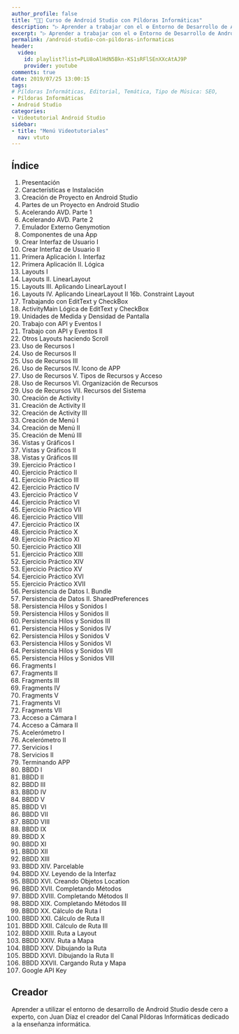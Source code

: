 ```yaml
---
author_profile: false
title: "👩‍🏫 Curso de Android Studio con Píldoras Informáticas"
description: "▷ Aprender a trabajar con el ⚙ Entorno de Desarrollo de Android Studio con 👨‍🏫 Juan Díaz el creador 📺 del Canal Píldoras Informáticas."
excerpt: "▷ Aprender a trabajar con el ⚙ Entorno de Desarrollo de Android Studio con 👨‍🏫 Juan Díaz el creador 📺 del Canal Píldoras Informáticas."
permalink: /android-studio-con-pildoras-informaticas
header:
  video:
    id: playlist?list=PLU8oAlHdN5Bkn-KS1sRFlSEnXXcAtAJ9P
    provider: youtube
comments: true
date: 2019/07/25 13:00:15
tags:
# Píldoras Informáticas, Editorial, Temática, Tipo de Música: SEO, 
- Píldoras Informáticas
- Android Studio
categories:
- Videotutorial Android Studio
sidebar:
- title: "Menú Videotutoriales"
  nav: vtuto
---
```


## Índice
1. Presentación
2. Características e Instalación
3. Creación de Proyecto en Android Studio
4. Partes de un Proyecto en Android Studio
5. Acelerando AVD. Parte 1
6. Acelerando AVD. Parte 2
7. Emulador Externo Genymotion
8. Componentes de una App
9. Crear Interfaz de Usuario I
10. Crear Interfaz de Usuario II
11. Primera Aplicación I. Interfaz
12. Primera Aplicación II. Lógica
13. Layouts I
14. Layouts II. LinearLayout
15. Layouts III. Aplicando LinearLayout I
16. Layouts IV. Aplicando LinearLayout II
16b. Constraint Layout
17. Trabajando con EditText y CheckBox
18. ActivityMain Lógica de EditText y CheckBox
19. Unidades de Medida y Densidad de Pantalla
20. Trabajo con API y Eventos I
21. Trabajo con API y Eventos II
22. Otros Layouts haciendo Scroll
23. Uso de Recursos I
24. Uso de Recursos II
25. Uso de Recursos III
26. Uso de Recursos IV. Icono de APP
27. Uso de Recursos V. Tipos de Recursos y Acceso
28. Uso de Recursos VI. Organización de Recursos
29. Uso de Recursos VII. Recursos del Sistema
30. Creación de Activity I
31. Creación de Activity II
32. Creación de Activity III
33. Creación de Menú I
34. Creación de Menú II
35. Creación de Menú III
36. Vistas y Gráficos I
37. Vistas y Gráficos II
38. Vistas y Gráficos III
39. Ejercicio Práctico I
40. Ejercicio Práctico II
41. Ejercicio Práctico III
42. Ejercicio Práctico IV
43. Ejercicio Práctico V
44. Ejercicio Práctico VI
45. Ejercicio Práctico VII
46. Ejercicio Práctico VIII
47. Ejercicio Práctico IX
48. Ejercicio Práctico X
49. Ejercicio Práctico XI
50. Ejercicio Práctico XII
51. Ejercicio Práctico XIII
52. Ejercicio Práctico XIV
53. Ejercicio Práctico XV
54. Ejercicio Práctico XVI
55. Ejercicio Práctico XVII
56. Persistencia de Datos I. Bundle
57. Persistencia de Datos II. SharedPreferences
58. Persistencia Hilos y Sonidos I
59. Persistencia Hilos y Sonidos II
60. Persistencia Hilos y Sonidos III
61. Persistencia Hilos y Sonidos IV
62. Persistencia Hilos y Sonidos V
63. Persistencia Hilos y Sonidos VI
64. Persistencia Hilos y Sonidos VII
65. Persistencia Hilos y Sonidos VIII
66. Fragments I
67. Fragments II
68. Fragments III
69. Fragments IV
70. Fragments V
71. Fragments VI
72. Fragments VII
73. Acceso a Cámara I
74. Acceso a Cámara II
75. Acelerómetro I
76. Acelerómetro II
77. Servicios I
78. Servicios II
79. Terminando APP
80. BBDD I
81. BBDD II
82. BBDD III
83. BBDD IV
84. BBDD V
85. BBDD VI
86. BBDD VII
87. BBDD VIII
88. BBDD IX
89. BBDD X
90. BBDD XI
91. BBDD XII
92. BBDD XIII
93. BBDD XIV. Parcelable
94. BBDD XV. Leyendo de la Interfaz
95. BBDD XVI. Creando Objetos Location
96. BBDD XVII. Completando Métodos
97. BBDD XVIII. Completando Métodos II
98. BBDD XIX. Completando Métodos III
99. BBDD XX. Cálculo de Ruta I
100. BBDD XXI. Cálculo de Ruta II
101. BBDD XXII. Cálculo de Ruta III
102. BBDD XXIII. Ruta a Layout
103. BBDD XXIV. Ruta a Mapa
104. BBDD XXV. Dibujando la Ruta
105. BBDD XXVI. Dibujando la Ruta II
106. BBDD XXVII. Cargando Ruta y Mapa
107. Google API Key

## Creador
Aprender a utilizar el entorno de desarrollo de Android Studio desde cero a experto, con Juan Díaz el creador del Canal Píldoras Informáticas dedicado a la enseñanza informática.

